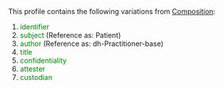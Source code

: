 This profile contains the following variations from [Composition](http://hl7.org/fhir/R4/Composition):

1. <span style='color:green'> identifier </span> 
1. <span style='color:green'> subject </span>  (Reference as: Patient)
1. <span style='color:green'> author </span>  (Reference as: dh-Practitioner-base)
1. <span style='color:green'> title </span> 
1. <span style='color:green'> confidentiality </span> 
1. <span style='color:green'> attester </span> 
1. <span style='color:green'> custodian </span> 